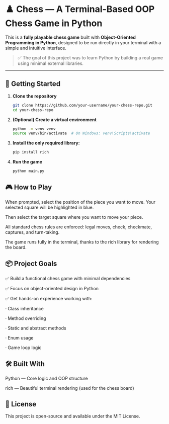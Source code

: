 # ♟️ Chess — A Terminal-Based OOP Chess Game in Python

This is a **fully playable chess game** built with **Object-Oriented Programming in Python**, designed to be run directly in your terminal with a simple and intuitive interface.

> ✅ The goal of this project was to learn Python by building a real game using minimal external libraries.

---

## 🚀 Getting Started

1. **Clone the repository**  
   ```bash
   git clone https://github.com/your-username/your-chess-repo.git
   cd your-chess-repo
2. **(Optional) Create a virtual environment**
   ```bash
   python -m venv venv
   source venv/bin/activate  # On Windows: venv\Scripts\activate
3. **Install the only required library:**
   ```bash
   pip install rich
4. **Run the game**
   ```bash
   python main.py

## 🎮 How to Play
When prompted, select the position of the piece you want to move.
Your selected square will be highlighted in blue.

Then select the target square where you want to move your piece.

All standard chess rules are enforced: legal moves, check, checkmate, captures, and turn-taking.

The game runs fully in the terminal, thanks to the rich library for rendering the board.

 ## 📦 Project Goals
✅ Build a functional chess game with minimal dependencies

✅ Focus on object-oriented design in Python

✅ Get hands-on experience working with:

· Class inheritance

· Method overriding

· Static and abstract methods

· Enum usage

· Game loop logic

## 🛠 Built With
Python — Core logic and OOP structure

rich — Beautiful terminal rendering (used for the chess board)

## 📄 License
This project is open-source and available under the MIT License.


